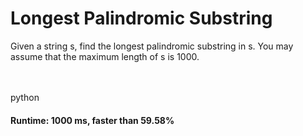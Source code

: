 # Longest Palindromic Substring

Given a string s, find the longest palindromic substring in s. You may assume that the maximum length of s is 1000.

<br/><br/>
python

#### Runtime: 1000 ms, faster than 59.58% 

